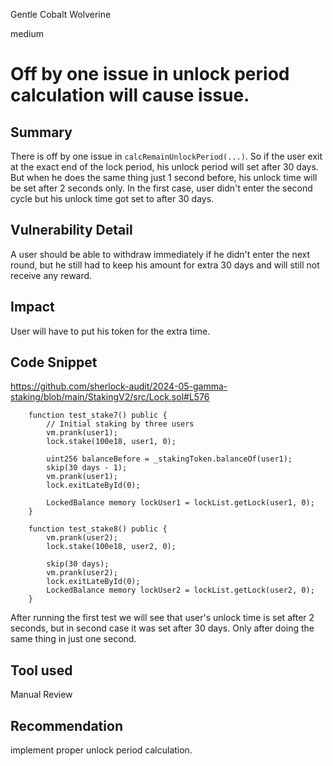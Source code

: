 Gentle Cobalt Wolverine

medium

# Off by one issue in unlock period calculation will cause issue.

## Summary

There is off by one issue in `calcRemainUnlockPeriod(...)`. So if the user exit at the exact end of the lock period, his unlock period will set after 30 days. But when he does the same thing just 1 second before, his unlock time will be set after 2 seconds only. In the first case, user didn't enter the second cycle but his unlock time got set to after 30 days.

## Vulnerability Detail

A user should be able to withdraw immediately if he didn't enter the next round, but he still had to keep his amount for extra 30 days and will still not receive any reward.

## Impact

User will have to put his token for the extra time.

## Code Snippet

https://github.com/sherlock-audit/2024-05-gamma-staking/blob/main/StakingV2/src/Lock.sol#L576

```solidity
    function test_stake7() public {
        // Initial staking by three users
        vm.prank(user1);
        lock.stake(100e18, user1, 0);

        uint256 balanceBefore = _stakingToken.balanceOf(user1);
        skip(30 days - 1);
        vm.prank(user1);
        lock.exitLateById(0);

        LockedBalance memory lockUser1 = lockList.getLock(user1, 0);
    }

    function test_stake8() public {
        vm.prank(user2);
        lock.stake(100e18, user2, 0);

        skip(30 days);
        vm.prank(user2);
        lock.exitLateById(0); 
        LockedBalance memory lockUser2 = lockList.getLock(user2, 0); 
    }
```

After running the first test we will see that user's unlock time is set after 2 seconds, but in second case it was set after 30 days. Only after doing the same thing in just one second.

## Tool used

Manual Review

## Recommendation

implement proper unlock period calculation.